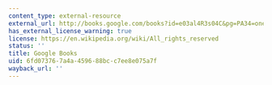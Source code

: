 ```yaml
---
content_type: external-resource
external_url: http://books.google.com/books?id=e03al4R3s04C&pg=PA34=onepage
has_external_license_warning: true
license: https://en.wikipedia.org/wiki/All_rights_reserved
status: ''
title: Google Books
uid: 6fd07376-7a4a-4596-88bc-c7ee8e075a7f
wayback_url: ''
---
```


